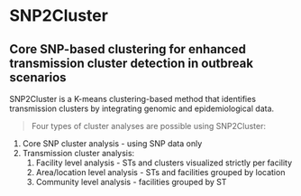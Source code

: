 # SNP2Cluster

## Core SNP-based clustering for enhanced transmission cluster detection in outbreak scenarios

SNP2Cluster is a K-means clustering-based method that identifies transmission clusters by integrating genomic and epidemiological data.

> Four types of cluster analyses are possible using SNP2Cluster:

1. Core SNP cluster analysis - using SNP data only
2. Transmission cluster analysis:
    1. Facility level analysis - STs and clusters visualized strictly per facility
    1. Area/location level analysis - STs and facilities grouped by location
    1. Community level analysis - facilities grouped by ST
